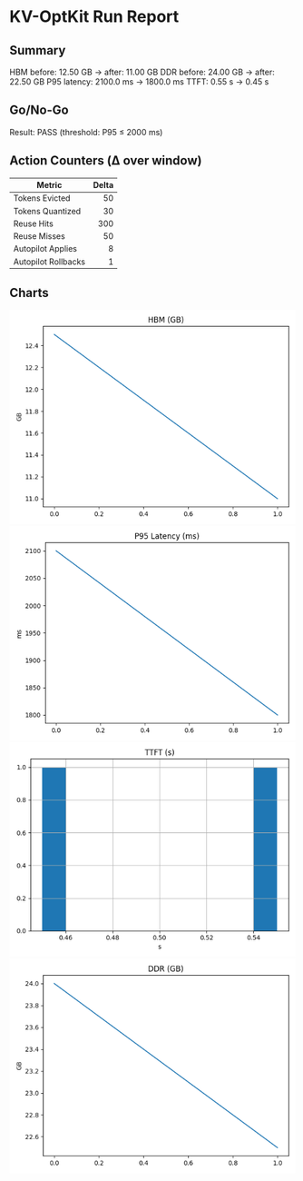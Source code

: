 # KV-OptKit Run Report
## Summary
HBM before: 12.50 GB → after: 11.00 GB
DDR before: 24.00 GB → after: 22.50 GB
P95 latency: 2100.0 ms → 1800.0 ms
TTFT: 0.55 s → 0.45 s

## Go/No-Go
Result: PASS (threshold: P95 ≤ 2000 ms)

## Action Counters (Δ over window)
| Metric | Delta |
|---|---:|
| Tokens Evicted | 50 |
| Tokens Quantized | 30 |
| Reuse Hits | 300 |
| Reuse Misses | 50 |
| Autopilot Applies | 8 |
| Autopilot Rollbacks | 1 |

## Charts
![HBM trend](charts/hbm.png)
![P95 latency](charts/latency.png)
![TTFT](charts/ttft.png)
![DDR trend](charts/ddr.png)
